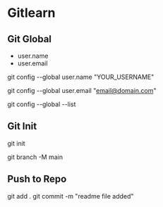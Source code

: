 # Gitlearn

## Git Global
- user.name
- user.email

git config --global user.name "YOUR_USERNAME"

git config --global user.email "email@domain.com"

git config --global --list

## Git Init

git init

git branch -M main

## Push to Repo

git add .
git commit -m "readme file added"